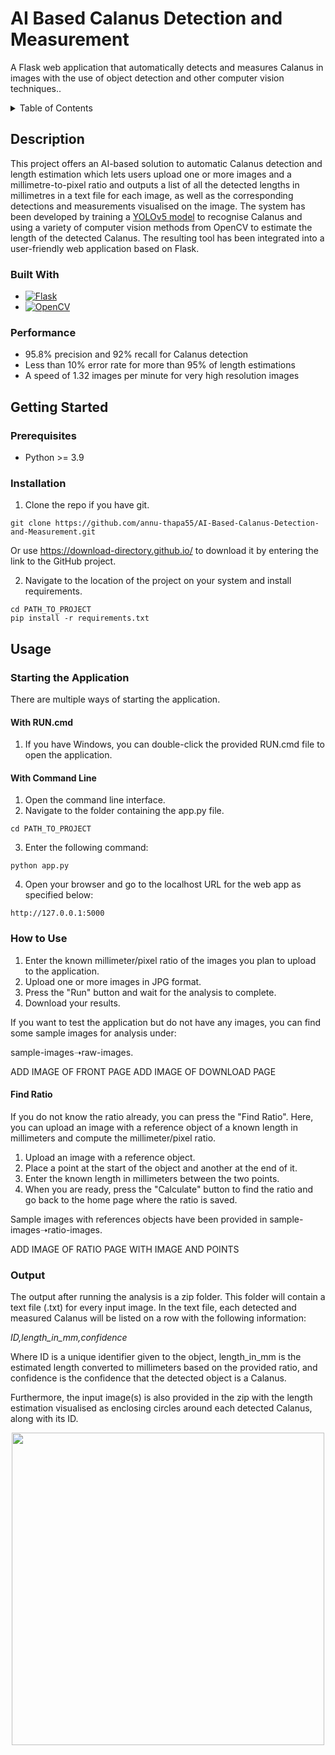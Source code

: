 # AI Based Calanus Detection and Measurement
A Flask web application that automatically detects and measures Calanus in images with the use of object detection and other computer vision techniques..

<!-- TABLE OF CONTENTS -->
<details>
  <summary>Table of Contents</summary>
  <ol>
    <li>
      <a href="#description">Description</a>
      <ul>
        <li><a href="#built-with">Built With</a></li>
        <li><a href="#performance">Performance</a></li>
      </ul>
    </li>
    <li>
      <a href="#getting-started">Getting Started</a>
      <ul>
        <li><a href="#requirements">Requirements</a></li>
        <li><a href="#installation">Installation</a></li>
        <li><a href="#find-ratio">Find Ratio</a></li>
      </ul>
    </li>
    <li><a href="#usage">Usage</a></li>
      <ul>
        <li><a href="#starting-the-application">Starting the Application</a></li>
        <li><a href="#how-to-use">How to Use</a></li>
        <li><a href="#output">Output</a></li>
      </ul>
  </ol>
</details>

## Description
This project offers an AI-based solution to automatic Calanus detection and length estimation which lets users upload one or more images and a millimetre-to-pixel ratio and outputs a list of all the detected lengths in millimetres in a text file for each image, as well as the corresponding detections and measurements visualised on the image. The system has been developed by training a [YOLOv5 model](https://github.com/ultralytics/yolov5) to recognise Calanus and using a variety of computer vision methods from OpenCV to estimate the length of the detected Calanus. The resulting tool has been integrated into a user-friendly web application based on Flask.

### Built With
* [![Flask][Flask-image]][Flask-url]
* [![OpenCV][OpenCV-image]][OpenCV-url]

### Performance 
* 95.8% precision and 92% recall for Calanus detection
* Less than 10% error rate for more than 95% of length estimations
* A speed of 1.32 images per minute for very high resolution images

## Getting Started
### Prerequisites
* Python >= 3.9
### Installation 
1. Clone the repo if you have git.
```
git clone https://github.com/annu-thapa55/AI-Based-Calanus-Detection-and-Measurement.git
```
Or use https://download-directory.github.io/ to download it by entering the link to the GitHub project.

2. Navigate to the location of the project on your system and install requirements.
```
cd PATH_TO_PROJECT
pip install -r requirements.txt
```

## Usage
### Starting the Application
There are multiple ways of starting the application.
#### With RUN.cmd
1. If you have Windows, you can double-click the provided RUN.cmd file to open the application.

#### With Command Line
1. Open the command line interface.
2. Navigate to the folder containing the app.py file.
```
cd PATH_TO_PROJECT
```
3. Enter the following command:
```
python app.py
```
4. Open your browser and go to the localhost URL for the web app as specified below:
```
http://127.0.0.1:5000
```
### How to Use
1. Enter the known millimeter/pixel ratio of the images you plan to upload to the application. 
2. Upload one or more images in JPG format.
3. Press the "Run" button and wait for the analysis to complete.
4. Download your results.  

If you want to test the application but do not have any images, you can find some sample images for analysis under: 

sample-images&#10141;raw-images.

ADD IMAGE OF FRONT PAGE 
ADD IMAGE OF DOWNLOAD PAGE

#### Find Ratio 
If you do not know the ratio already, you can press the "Find Ratio". 
Here, you can upload an image with a reference object of a known length in millimeters and compute the millimeter/pixel ratio.
1. Upload an image with a reference object. 
2. Place a point at the start of the object and another at the end of it.
3. Enter the known length in millimeters between the two points.
4. When you are ready, press the "Calculate" button to find the ratio and go back to the home page where the ratio is saved.

Sample images with references objects have been provided in sample-images&#10141;ratio-images.

ADD IMAGE OF RATIO PAGE WITH IMAGE AND POINTS 

### Output
The output after running the analysis is a zip folder. This folder will contain a text file (.txt) for every input image. In the text file, each detected and measured Calanus will be listed on a row with the following information:

<i>ID,length_in_mm,confidence</i>

Where ID is a unique identifier given to the object, length_in_mm is the estimated length converted to millimeters based on the provided ratio, and confidence is the confidence that the detected object is a Calanus. 

Furthermore, the input image(s) is also provided in the zip with the length estimation visualised as enclosing circles around each detected Calanus, along with its ID. 

<p align="center">
<img src="https://github.com/annu-thapa55/AI-Based-Calanus-Detection-and-Measurement/assets/41973043/847db595-cbd7-41ed-a0b9-e7d8c1066b9b" width="500"/>
</p>

<!-- MARKDOWN LINKS & IMAGES -->
[Flask-image]: https://img.shields.io/badge/flask-%23000.svg?style=for-the-badge&logo=flask&logoColor=white
[Flask-url]: https://flask.palletsprojects.com/
[OpenCV-image]: https://img.shields.io/badge/opencv-%23white.svg?style=for-the-badge&logo=opencv&logoColor=white
[OpenCV-url]: https://opencv.org/
